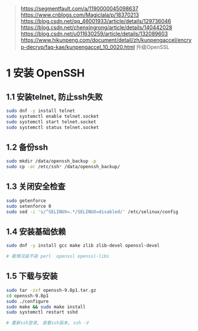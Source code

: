 

> https://segmentfault.com/a/1190000045098637
> https://www.cnblogs.com/Magiclala/p/18370213
> https://blog.csdn.net/qq_46001933/article/details/129736046
> https://blog.csdn.net/chenxingrong/article/details/140442028
> https://blog.csdn.net/u011630259/article/details/132089603
> https://www.hikunpeng.com/document/detail/zh/kunpengaccel/encryp-decryp/faq-kae/kunpengaccel_10_0020.html  升级OpenSSL


# 1 安装 OpenSSH


## 1.1 安装telnet, 防止ssh失败

```bash
sudo dnf -y install telnet
sudo systemctl enable telnet.socket
sudo systemctl start telnet.socket
sudo systemctl status telnet.socket
```

## 1.2 备份ssh

```bash
sudo mkdir /data/openssh_backup -p
sudo cp -ar /etc/ssh* /data/openssh_backup/
```

## 1.3 关闭安全检查

```bash
sudo getenforce
sudo setenforce 0
sudo sed -i 's/^SELINUX=.*/SELINUX=disabled/' /etc/selinux/config
```


## 1.4 安装基础依赖

```bash
sudo dnf -y install gcc make zlib zlib-devel openssl-devel

# 看情况装不装 perl  openssl openssl-libs
```


## 1.5 下载与安装

```bash
sudo tar -zxf openssh-9.8p1.tar.gz
cd openssh-9.8p1
sudo ./configure
sudo make && sudo make install
sudo systemctl restart sshd

# 重新ssh登录, 查看ssh版本, ssh -V
```


